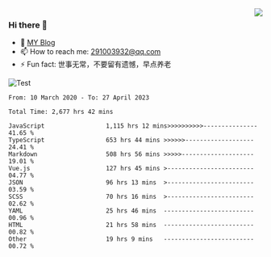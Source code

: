 <img align='right' src='https://github-readme-stats.vercel.app/api?username=niaogege&show_icons=true&theme=radical'/>

### Hi there 👋

- 🌱 [MY Blog](https://bythewayer.com/)
- 📫 How to reach me: 291003932@qq.com
- ⚡ Fun fact:  世事无常，不要留有遗憾，早点养老

![Test](https://github-readme-stats.vercel.app/api/top-langs/?username=niaogege&layout=compact)

<!--START_SECTION:waka-->

```text
From: 10 March 2020 - To: 27 April 2023

Total Time: 2,677 hrs 42 mins

JavaScript                 1,115 hrs 12 mins>>>>>>>>>>---------------   41.65 %
TypeScript                 653 hrs 44 mins >>>>>>-------------------   24.41 %
Markdown                   508 hrs 56 mins >>>>>--------------------   19.01 %
Vue.js                     127 hrs 45 mins >------------------------   04.77 %
JSON                       96 hrs 13 mins  >------------------------   03.59 %
SCSS                       70 hrs 16 mins  >------------------------   02.62 %
YAML                       25 hrs 46 mins  -------------------------   00.96 %
HTML                       21 hrs 58 mins  -------------------------   00.82 %
Other                      19 hrs 9 mins   -------------------------   00.72 %
```

<!--END_SECTION:waka-->
